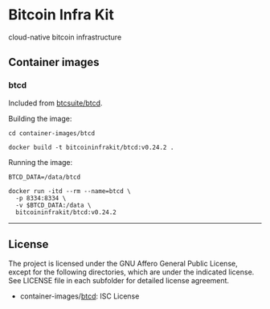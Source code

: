 # Bitcoin Infra Kit
cloud-native bitcoin infrastructure

## Container images

### btcd

Included from [btcsuite/btcd](https://github.com/btcsuite/btcd).

Building the image:

```shell
cd container-images/btcd

docker build -t bitcoininfrakit/btcd:v0.24.2 .
```

Running the image:

```shell
BTCD_DATA=/data/btcd

docker run -itd --rm --name=btcd \
  -p 8334:8334 \
  -v $BTCD_DATA:/data \
  bitcoininfrakit/btcd:v0.24.2
```

---

## License

The project is licensed under the GNU Affero General Public License, except for
the following directories, which are under the indicated license. See LICENSE
file in each subfolder for detailed license agreement.

- container-images/[btcd](container-images/btcd): ISC License
